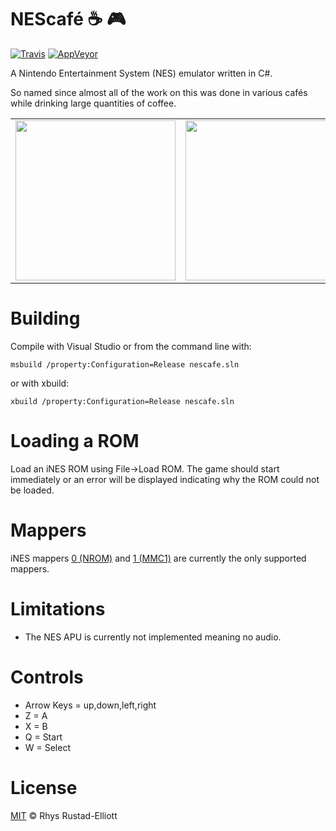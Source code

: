 # NEScafé :coffee: :video_game:
[![Travis](https://img.shields.io/travis/GunshipPenguin/nescafe.svg)](https://travis-ci.org/GunshipPenguin/nescafe/)
[![AppVeyor](https://img.shields.io/appveyor/ci/GunshipPenguin/nescafe.svg)](https://ci.appveyor.com/project/GunshipPenguin/nescafe)

A Nintendo Entertainment System (NES) emulator written in C#.

So named since almost all of the work on this was done in various cafés while 
drinking large quantities of coffee.

<table align="center">
    <tr>
        <td>
            <img src="https://i.imgur.com/xrJ6Yir.gif" width="256px">
        </td>
        <td>
            <img src="https://i.imgur.com/Wjd4onH.gif" width="256px">
        </td>
        <td>
            <img src="https://i.imgur.com/rYfov9J.gif" width="256px">
        </td>
    </tr>
</table>

# Building

Compile with Visual Studio or from the command line with:

`msbuild /property:Configuration=Release nescafe.sln`

or with xbuild:

`xbuild /property:Configuration=Release nescafe.sln`

# Loading a ROM

Load an iNES ROM using File->Load ROM. The game should start immediately
or an error will be displayed indicating why the ROM could not be loaded.

# Mappers

iNES mappers [0 (NROM)](https://wiki.nesdev.com/w/index.php/NROM) 
and [1 (MMC1)](https://wiki.nesdev.com/w/index.php/MMC1) are currently the only 
supported mappers.

# Limitations

- The NES APU is currently not implemented meaning no audio.

# Controls

- Arrow Keys = up,down,left,right
- Z = A
- X = B
- Q = Start
- W = Select

# License

[MIT](https://github.com/GunshipPenguin/nescafe/blob/master/LICENSE) © Rhys Rustad-Elliott